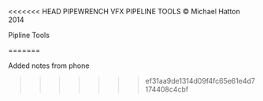 <<<<<<< HEAD
PIPEWRENCH VFX PIPELINE TOOLS
© Michael Hatton 2014

Pipline Tools


=======

Added notes from phone
>>>>>>> ef31aa9de1314d09f4fc65e61e4d7174408c4cbf
